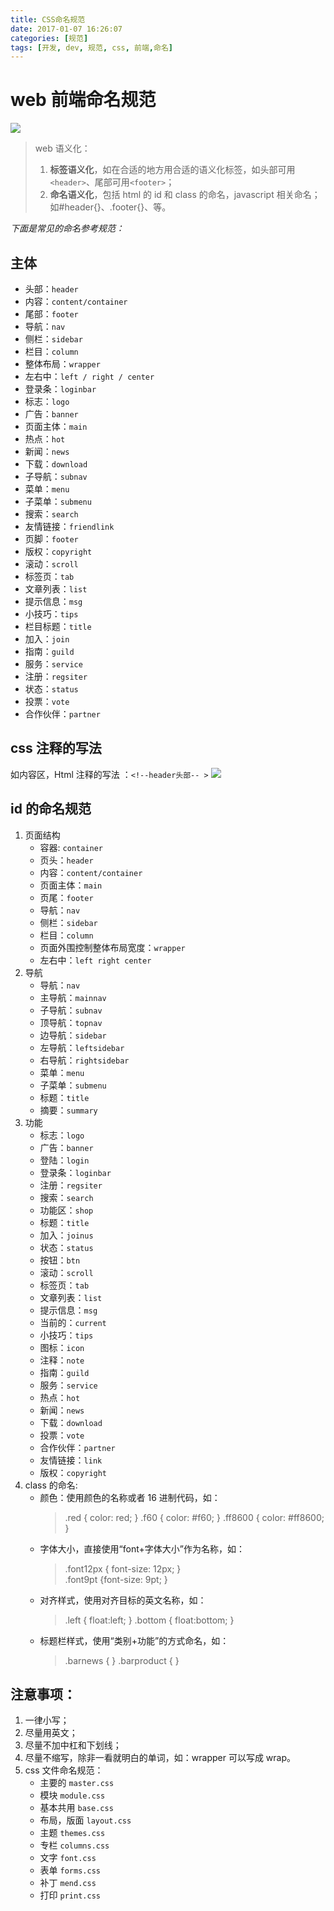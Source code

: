 ```yaml
---
title: CSS命名规范
date: 2017-01-07 16:26:07
categories: [规范]
tags: [开发, dev, 规范, css, 前端,命名]
---
```


# web 前端命名规范

![](http://p3.pstatp.com/large/ba2000945a2fea407c2)

> web 语义化：
>
> 1.  **标签语义化**，如在合适的地方用合适的语义化标签，如头部可用`<header>`、尾部可用`<footer>`；
> 2.  **命名语义化**，包括 html 的 id 和 class 的命名，javascript 相关命名；如#header{}、.footer{}、等。

_下面是常见的命名参考规范：_

## 主体

- 头部：`header`
- 内容：`content/container`
- 尾部：`footer`
- 导航：`nav`
- 侧栏：`sidebar`
- 栏目：`column`
- 整体布局：`wrapper`
- 左右中：`left / right / center`
- 登录条：`loginbar`
- 标志：`logo`
- 广告：`banner`
- 页面主体：`main`
- 热点：`hot`
- 新闻：`news`
- 下载：`download`
- 子导航：`subnav`
- 菜单：`menu`
- 子菜单：`submenu`
- 搜索：`search`
- 友情链接：`friendlink`
- 页脚：`footer`
- 版权：`copyright`
- 滚动：`scroll`
- 标签页：`tab`
- 文章列表：`list`
- 提示信息：`msg`
- 小技巧：`tips`
- 栏目标题：`title`
- 加入：`join`
- 指南：`guild`
- 服务：`service`
- 注册：`regsiter`
- 状态：`status`
- 投票：`vote`
- 合作伙伴：`partner`

## css 注释的写法

如内容区，Html 注释的写法 ：`<!--header头部-- >`
![](http://p1.pstatp.com/large/bdc00029cab87400452)

## id 的命名规范

1.  页面结构
    - 容器: `container`
    - 页头：`header`
    - 内容：`content/container`
    - 页面主体：`main`
    - 页尾：`footer`
    - 导航：`nav`
    - 侧栏：`sidebar`
    - 栏目：`column`
    - 页面外围控制整体布局宽度：`wrapper`
    - 左右中：`left right center`
2.  导航
    - 导航：`nav`
    - 主导航：`mainnav`
    - 子导航：`subnav`
    - 顶导航：`topnav`
    - 边导航：`sidebar`
    - 左导航：`leftsidebar`
    - 右导航：`rightsidebar`
    - 菜单：`menu`
    - 子菜单：`submenu`
    - 标题：`title`
    - 摘要：`summary`
3.  功能
    - 标志：`logo`
    - 广告：`banner`
    - 登陆：`login`
    - 登录条：`loginbar`
    - 注册：`regsiter`
    - 搜索：`search`
    - 功能区：`shop`
    - 标题：`title`
    - 加入：`joinus`
    - 状态：`status`
    - 按钮：`btn`
    - 滚动：`scroll`
    - 标签页：`tab`
    - 文章列表：`list`
    - 提示信息：`msg`
    - 当前的：`current`
    - 小技巧：`tips`
    - 图标：`icon`
    - 注释：`note`
    - 指南：`guild`
    - 服务：`service`
    - 热点：`hot`
    - 新闻：`news`
    - 下载：`download`
    - 投票：`vote`
    - 合作伙伴：`partner`
    - 友情链接：`link`
    - 版权：`copyright`
4.  class 的命名:
    - 颜色：使用颜色的名称或者 16 进制代码，如：
      > .red { color: red; }
      > .f60 { color: #f60; }
      > .ff8600 { color: #ff8600; }
    - 字体大小，直接使用“font+字体大小”作为名称，如：
      > .font12px { font-size: 12px; }  
      > .font9pt {font-size: 9pt; }
    - 对齐样式，使用对齐目标的英文名称，如：
      > .left { float:left; }
      > .bottom { float:bottom; }
    - 标题栏样式，使用“类别+功能”的方式命名，如：
      > .barnews { }
      > .barproduct { }

## 注意事项：

1.  一律小写；
2.  尽量用英文；
3.  尽量不加中杠和下划线；
4.  尽量不缩写，除非一看就明白的单词，如：wrapper 可以写成 wrap。
5.  css 文件命名规范：
    - 主要的 `master.css`
    - 模块 `module.css`
    - 基本共用 `base.css`
    - 布局，版面 `layout.css`
    - 主题 `themes.css`
    - 专栏 `columns.css`
    - 文字 `font.css`
    - 表单 `forms.css`
    - 补丁 `mend.css`
    - 打印 `print.css`
